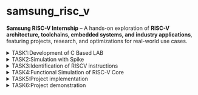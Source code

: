 # samsung_risc_v
**Samsung RISC-V Internship** – A hands-on exploration of **RISC-V architecture, toolchains, embedded systems, and industry applications**, featuring projects, research, and optimizations for real-world use cases. 
<details>
  <summary>TASK1:Development of C Based LAB</summary>
  <img src="task1/cprogram.png"/>
  <img src="task1/cprogram_output.png"/>
  <img src="task1/riscv_deassembliied text.png"/>
   <img src="task1/riscv_instructions.png"/>
   <img src="task1/riscv_main section.png"/>
   <img src="task1/riscv_open.png"/>
</details>
<details>
  <summary>TASK2:Simulation with Spike</summary>
  <img src="task2/c to riscv.png"/>
   <img src="task2/change of values.png"/>
   <img src="task2/cprogram primeornot.png"/>
   <img src="debug.png"/>
<img src="task2/instruction before 100b0.png"/>
<img src="task2/new command.png"/>
<img src="task2/object dump of 1to5.png"/>
<img src="task2/object dump of primeornot.png"/>
<img src="task2/spike.png"/>
</details>
<details>
  <summary>TASK3:Identification of RISCV instructions</summary>
  <img src="task3/object dump of primeornot.png"/>
<summary># RISC-V Assembly Instructions Breakdown

## 1. auipc a5, 0xfffff
- **Instruction Type:** U-type
- **Opcode:** 0010111 (AUIPC)
- **rd:** a5 (x15) = 01111
- **imm[31:12]:** 0xfffff = 11111111111111111111
- **Binary Encoding:** 11111111111111111111 01111 0010111
- **Hex Representation:** `0xfff00797`

---

## 2. addi a5, a5, -216
- **Instruction Type:** I-type
- **Opcode:** 0010011 (ADDI)
- **funct3:** 000
- **rs1:** a5 (x15) = 01111
- **rd:** a5 (x15) = 01111
- **imm[11:0]:** -216 = 0xFF28 = 1111111100101000
- **Binary Encoding:** 111111110010 01111 000 01111 0010011
- **Hex Representation:** `0x25878793`

---

## 3. beqz a5, 100c8
- **Instruction Type:** B-type
- **Opcode:** 1100011 (BEQ)
- **funct3:** 000
- **rs1:** a5 (x15) = 01111
- **rs2:** x0 = 00000
- **imm[12|10:5|4:1|11]:** 000000000100
- **Binary Encoding:** 0000000 01111 00000 000 0010 1100011
- **Hex Representation:** `0x00078063`

---

## 4. ret (Equivalent to jalr x0, ra, 0)
- **Instruction Type:** I-type
- **Opcode:** 1100111 (JALR)
- **funct3:** 000
- **rs1:** ra (x1) = 00001
- **rd:** x0 = 00000
- **imm[11:0]:** 000000000000
- **Binary Encoding:** 000000000000 00001 000 00000 1100111
- **Hex Representation:** `0x00008067`

---

## 5. auipc gp, 0x1
- **Instruction Type:** U-type
- **Binary Encoding:** 00000000000000000001 00110 0010111
- **Hex Representation:** `0x00010197`

---

## 6. addi gp, gp, -1208
- **Instruction Type:** I-type
- **Binary Encoding:** 111011001000 00110 000 00110 0010011
- **Hex Representation:** `0xb4181913`

---

## 7. addi a0, gp, 1898
- **Instruction Type:** I-type
- **Binary Encoding:** 011101011010 00110 000 01000 0010011
- **Hex Representation:** `0x76418513`

---

## 8. auipc a2, 0x1
- **Instruction Type:** U-type
- **Binary Encoding:** 00000000000000000001 00110 0010111
- **Hex Representation:** `0x00001617`

---

## 9. addi a2, a2, 968
- **Instruction Type:** I-type
- **Binary Encoding:** 000011110000 00110 000 00110 0010011
- **Hex Representation:** `0x24d60613`

---

## 10. sub a2, a2, a0
- **Instruction Type:** R-type
- **Opcode:** 0110011 (SUB)
- **funct7:** 0100000
- **rs1:** a2 (x12) = 01100
- **rs2:** a0 (x10) = 01000
- **rd:** a2 (x12) = 01100
- **Binary Encoding:** 0100000 01000 01100 000 01100 0110011
- **Hex Representation:** `0x40a60633`

---

## 11. auipc ra, 0x0
- **Instruction Type:** U-type
- **Binary Encoding:** 00000000000000000000 00001 0010111
- **Hex Representation:** `0x00000097`

---

## 12. jalr ra, 104(ra)
- **Instruction Type:** I-type
- **Binary Encoding:** 000001101000 00001 000 00001 1100111
- **Hex Representation:** `0x104080e7`

---

## 13. jal ra, 10348 <atexit>
- **Instruction Type:** J-type
- **Opcode:** 1101111 (JAL)
- **rd:** ra (x1) = 00001
- **imm[20|10:1|11|19:12]:** 00100000000000000010
- **Binary Encoding:** 00100000000000000010 00001 1101111
- **Hex Representation:** `0x254000ef`

---

## 14. jal ra, 10330 <__libc_init_array>
- **Instruction Type:** J-type
- **Binary Encoding:** 00100000000000000000 00001 1101111
- **Hex Representation:** `0x240000ef`

---

## 15. lw t0, 0(sp)
- **Instruction Type:** I-type
- **Opcode:** 0000011 (LW)
- **funct3:** 010
- **rs1:** sp (x2) = 00010
- **rd:** t0 (x5) = 00101
- **imm[11:0]:** 000000000000
- **Binary Encoding:** 000000000000 00010 010 00101 0000011
- **Hex Representation:** `0x00012283`

---

## Final Output Summary:
| Instruction | Instruction Type | Hex Representation |
|-------------|----------------|--------------------|
| auipc a5, 0xfffff | U-type | `0xfff00797` |
| addi a5, a5, -216 | I-type | `0x25878793` |
| beqz a5, 100c8 | B-type | `0x00078063` |
| ret | I-type | `0x00008067` |
| auipc gp, 0x1 | U-type | `0x00010197` |
| addi gp, gp, -1208 | I-type | `0xb4181913` |
| addi a0, gp, 1898 | I-type | `0x76418513` |
| auipc a2, 0x1 | U-type | `0x00001617` |
| addi a2, a2, 968 | I-type | `0x24d60613` |
| sub a2, a2, a0 | R-type | `0x40a60633` |
| auipc ra, 0x0 | U-type | `0x00000097` |
| jalr ra, 104(ra) | I-type | `0x104080e7` |
| jal ra, 10348 | J-type | `0x254000ef` |
| jal ra, 10330 | J-type | `0x240000ef` |
| lw t0, 0(sp) | I-type | `0x00012283` |
</details>
<details>
<summary>TASK4:Functional Simulation of RISC-V Core</summary>
</summary>
<br>
Steps to perform functional simulation of RISCV

1. Download Files:
Download the code from the reference github repo.

2. Set Up Simulation Environment:
Install iverlog using commands:

        sudo apt install iverilog
        sudo apt install gtkwave

3. To run and simulate the verilog code, enter the following command:

        iverilog -o iiitb_rv32i iiitb_rv32i.v iiitb_rv32i_tb.v
        ./iiitb_rv32i

4. To see the simulation waveform in GTKWave, enter the following command:

        gtkwave iiitb_rv32i.vcd
   
   <img src="task4/Add.png">
 <img src="task4/Add1.png">
 <img src="task4/And.png">
 <img src="task4/Beq.png">
 <img src="task4/Sub.png">
 <img src="task4/bne.png">
 <img src="task4/gtkwave_installation.png">
 <img src="task4/instructions.png">
 <img src="task4/iverilog installation.png">
 <img src="task4/or.png">
 <img src="task4/slt.png">
 <img src="task4/terminal.png">
 <img src="task4/waveform.png">
 <img src="task4/xor.png">
</details>
 <details>
<summary>TASK5:Project implementation </summary>
<img src="task5/circuit.png"/>
Code :
#include <ch32v00x.h>  // Include CH32V003 hardware headers
#include <system_ch32v00x.h>

#define RED_LED GPIO_Pin_0    // PC0 - Red LED
#define YELLOW_LED GPIO_Pin_1 // PC1 - Yellow LED
#define GREEN_LED GPIO_Pin_2  // PC2 - Green LED
#define BUZZER GPIO_Pin_3     // PC3 - Buzzer

void delay_ms(uint32_t ms) {
    for (volatile uint32_t i = 0; i < ms * 8000; i++) {
        __NOP();  // No Operation (ensures delay)
    }
}

void TrafficLight_Init() {
    RCC_APB2PeriphClockCmd(RCC_APB2Periph_GPIOC, ENABLE);  // Enable GPIOC clock

    GPIO_InitTypeDef GPIO_InitStruct;
    GPIO_InitStruct.GPIO_Pin = RED_LED | YELLOW_LED | GREEN_LED | BUZZER;
    GPIO_InitStruct.GPIO_Mode = GPIO_Mode_Out_PP;  // Push-Pull Output
    GPIO_InitStruct.GPIO_Speed = GPIO_Speed_10MHz;
    GPIO_Init(GPIOC, &GPIO_InitStruct);
}

void beep_buzzer(uint32_t duration) {
    GPIO_SetBits(GPIOC, BUZZER);
    delay_ms(duration);
    GPIO_ResetBits(GPIOC, BUZZER);
    delay_ms(200);
}

void TrafficLight_Run() {
    while (1) {
        // RED ON, YELLOW & GREEN OFF (STOP)
        GPIO_SetBits(GPIOC, RED_LED);
        GPIO_ResetBits(GPIOC, YELLOW_LED | GREEN_LED | BUZZER);
        delay_ms(5000); // Wait 5 seconds

        // YELLOW ON, BUZZER BEEPS, RED & GREEN OFF (READY)
        GPIO_SetBits(GPIOC, YELLOW_LED);
        GPIO_ResetBits(GPIOC, RED_LED | GREEN_LED);
        for (int i = 0; i < 3; i++) {  // Beep 3 times
            beep_buzzer(500);
        }
        delay_ms(2000); // Wait 2 seconds

        // GREEN ON, RED & YELLOW OFF (GO)
        GPIO_SetBits(GPIOC, GREEN_LED);
        GPIO_ResetBits(GPIOC, RED_LED | YELLOW_LED | BUZZER);
        delay_ms(5000); // Wait 5 seconds
    }
}

int main(void) {
    SystemInit();  // Initialize system clock
    TrafficLight_Init();  // Initialize GPIOs
    TrafficLight_Run();  // Run Traffic Light System

    while (1);  // Keep running
}
</details>
<details>
  <summary>TASK6:Project demonstration</summary>
  Vedio :
[![Watch the video](https://github.com/namratha-ece-sahyadri/samsung_risc_v/blob/main/task6/WhatsApp%20Video%202025-02-23%20at%2010.02.59.mp4)]

</details>

  
